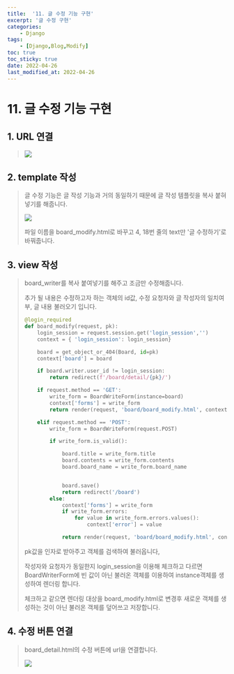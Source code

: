 ```yaml
---
title:  '11. 글 수정 기능 구현' 
excerpt: '글 수정 구현' 
categories: 
    - Django 
tags:
    - [Django,Blog,Modify]
toc: true
toc_sticky: true
date: 2022-04-26
last_modified_at: 2022-04-26
---
```

# 11. 글 수정 기능 구현

## 1. URL 연결

> ![](https://img1.daumcdn.net/thumb/R1280x0/?scode=mtistory2&fname=https%3A%2F%2Fblog.kakaocdn.net%2Fdn%2FoPYu7%2FbtqTAEjnZb3%2F3a26WqIR21PznGlSpHqEFK%2Fimg.png)

## 2. template 작성

>글 수정 기능은 글 작성 기능과 거의 동일하기 때문에 글 작성 템플릿을 복사 붙혀넣기를 해줍니다.
>
>![](https://img1.daumcdn.net/thumb/R1280x0/?scode=mtistory2&fname=https%3A%2F%2Fblog.kakaocdn.net%2Fdn%2FbbQTWq%2FbtqTDb2kMCC%2F3RAxdGoOcfJSFrsSuycA40%2Fimg.png)
>
>파일 이름을 board_modify.html로 바꾸고 4, 18번 줄의 text만 '글 수정하기'로 바꿔줍니다.

## 3. view 작성

> board_writer를 복사 붙여넣기를 해주고 조금만 수정해줍니다.
>
> 추가 될 내용은 수정하고자 하는 객체의 id값, 수정 요청자와 글 작성자의 일치여부, 글 내용 불러오기 입니다.
>
> ~~~python
> @login_required
> def board_modify(request, pk):
>     login_session = request.session.get('login_session','')
>     context = { 'login_session': login_session}
> 
>     board = get_object_or_404(Board, id=pk)
>     context['board'] = board
> 
>     if board.writer.user_id != login_session:
>         return redirect(f'/board/detail/{pk}/')
> 
>     if request.method == 'GET':
>         write_form = BoardWriteForm(instance=board)
>         context['forms'] = write_form
>         return render(request, 'board/board_modify.html', context)
> 
>     elif request.method == 'POST':
>         write_form = BoardWriteForm(request.POST)
> 
>         if write_form.is_valid():
> 
>             board.title = write_form.title
>             board.contents = write_form.contents
>             board.board_name = write_form.board_name
> 
> 
>             board.save()
>             return redirect('/board')
>         else:
>             context['forms'] = write_form
>             if write_form.errors:
>                 for value in write_form.errors.values():
>                     context['error'] = value
> 
>             return render(request, 'board/board_modify.html', context)
> ~~~
>
> pk값을 인자로 받아주고 객체를 검색하여 불러옵니다,
>
> 작성자와 요청자가 동일한지 login_session을 이용해 체크하고 다르면 BoardWriterForm에 빈 값이 아닌 불러온 객체를 이용하여 instance객체를 생성하여 렌더링 합니다.
>
> 체크하고 같으면 렌더링 대상을 board_modify.html로 변경후 새로운 객체를 생성하는 것이 아닌 불러온 객체를 덮어쓰고 저장합니다.

## 4. 수정 버튼 연결

> board_detail.html의 수정 버튼에 url을 연결합니다.
>
> ![](https://img1.daumcdn.net/thumb/R1280x0/?scode=mtistory2&fname=https%3A%2F%2Fblog.kakaocdn.net%2Fdn%2FbuCbqw%2FbtqTF2Rd0i6%2F5Ba8XHSTRvDtISv12Mlnd1%2Fimg.png)